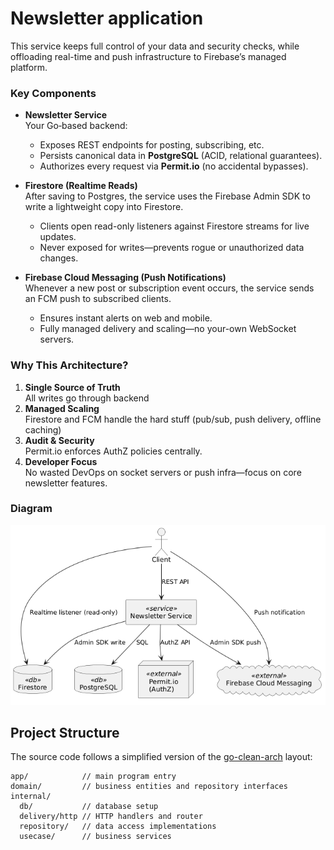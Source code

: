 # Newsletter application


This service keeps full control of your data and security checks, while offloading real-time and push infrastructure to Firebase’s managed platform.

### Key Components

- **Newsletter Service**  
  Your Go‐based backend:
    - Exposes REST endpoints for posting, subscribing, etc.
    - Persists canonical data in **PostgreSQL** (ACID, relational guarantees).
    - Authorizes every request via **Permit.io** (no accidental bypasses).

- **Firestore (Realtime Reads)**  
  After saving to Postgres, the service uses the Firebase Admin SDK to write a lightweight copy into Firestore.
    - Clients open read-only listeners against Firestore streams for live updates.
    - Never exposed for writes—prevents rogue or unauthorized data changes.

- **Firebase Cloud Messaging (Push Notifications)**  
  Whenever a new post or subscription event occurs, the service sends an FCM push to subscribed clients.
    - Ensures instant alerts on web and mobile.
    - Fully managed delivery and scaling—no your-own WebSocket servers.

### Why This Architecture?

1. **Single Source of Truth**  
   All writes go through backend
2. **Managed Scaling**  
   Firestore and FCM handle the hard stuff (pub/sub, push delivery, offline caching)
3. **Audit & Security**  
   Permit.io enforces AuthZ policies centrally.
4. **Developer Focus**  
   No wasted DevOps on socket servers or push infra—focus on core newsletter features.

### Diagram

![img.png](docs/img.png)
## Project Structure

The source code follows a simplified version of the [go-clean-arch](https://github.com/bxcodec/go-clean-arch) layout:

```
app/            // main program entry
domain/         // business entities and repository interfaces
internal/
  db/           // database setup
  delivery/http // HTTP handlers and router
  repository/   // data access implementations
  usecase/      // business services
```

